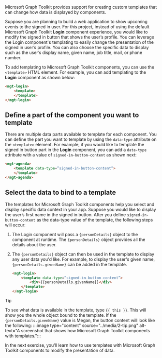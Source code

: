 Microsoft Graph Toolkit provides support for creating custom templates that can change how data is displayed by components.

Suppose you are planning to build a web application to show upcoming events to the signed in user. For this project, instead of using the default Microsoft Graph Toolkit **Login** component experience, you would like to modify the signed in button that shows the user’s profile. You can leverage the Login component's templating to easily change the presentation of the signed in user’s profile. You can also choose the specific data to display such as the user’s display name, given name, job title, mail, or phone number. 

To add templating to Microsoft Graph Toolkit components, you can use the `<template>` HTML element. For example, you can add templating to the **Login** component as shown below:

```html
<mgt-login>
	<template> 
	</template>
</mgt-login>
```
## Define a part of the component you want to template

There are multiple data parts available to template for each component. You can define the part you want to template by using the `data-type` attribute on the `<template>` element. For example, if you would like to template the signed in button part in the **Login** component, you can add a `data-type` attribute with a value of `signed-in-button-content` as shown 
next:

```html
<mgt-agenda>
	<template data-type=”signed-in-button-content”> 
	</template>
</mgt-agenda>
```

## Select the data to bind to a template

The templates for Microsoft Graph Toolkit components help you select and display specific data context in your app.   Suppose you would like to display the user’s first name in the signed in button. After you define `signed-in-button-content` as the data-type value of the template, the following steps will occur:  

1. The Login component will pass a `{personDetails}` object to the component at runtime. The `{personDetails}` object provides all the details about the user.
2. The `{personDetails}` object can then be used in the template to display any user data you'd like. For example, to display the user's given name, `{personDetails.givenName}` can be added in the template.

    ```html
    <mgt-login>
    	<template data-type=”signed-in-button-content”> 
    		<div>{{personDetails.givenName}}</div>
    	</template>
    </mgt-login>
    
    ```

> [!Tip]
>To see what data is available in the template, type `{{ this }}`. This will show you the whole object bound to the template. If the `{personDetails.givenName}` value is Megan, the button content will look like the following:
>:::image type="content" source="../media/2-tip.png" alt-text="A screenshot that shows how Microsoft Graph Toolkit components with templates.":::

In the next exercise, you'll learn how to use templates with Microsoft Graph Toolkit components to modify the presentation of data.